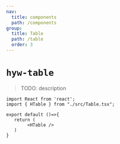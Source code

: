 ```yaml
---
nav:
  title: components
  path: /components
group:
  title: Table
  path: /table
  order: 3
---
```



# `hyw-table`

> TODO: description


```tsx
import React from 'react';
import { HTable } from "./src/Table.tsx";

export default ()=>{
   return (
        <HTable />
   ) 
}